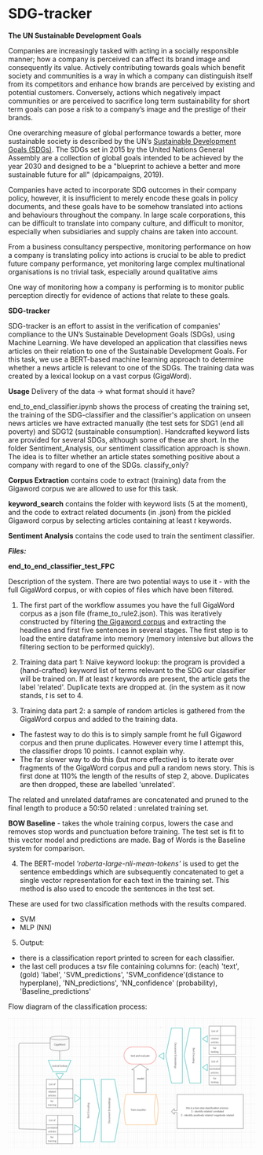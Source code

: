 # SDG-tracker

**The UN Sustainable Development Goals**

Companies are increasingly tasked with acting in a socially responsible manner; how a company is perceived can affect its brand image and consequently its value. Actively contributing towards goals which benefit society and communities is a way in which a company can distinguish itself from its competitors and enhance how brands are perceived by existing and potential customers. Conversely, actions which negatively impact  communities or are perceived to sacrifice long term sustainability for short term goals can pose a risk to a company’s image and the prestige of their brands.

One overarching measure of global performance towards a better, more sustainable society is described by the UN’s <a href="https://www.un.org/sustainabledevelopment/sustainable-development-goals">Sustainable Development Goals (SDGs)</a>. The SDGs set in 2015 by the United Nations General Assembly are a collection of global goals intended to be achieved by the year 2030 and designed to be a "blueprint to achieve a better and more sustainable future for all" (dpicampaigns, 2019).

Companies have acted to incorporate SDG outcomes in their company policy, however, it is insufficient to merely encode these goals in policy documents, and these goals have to be somehow translated into actions and behaviours throughout the company. In large scale corporations, this can be difficult to translate into company culture, and difficult to monitor, especially when subsidiaries and supply chains are taken into account. 

From a business consultancy perspective, monitoring performance on how a company is translating policy into actions is crucial to be able to predict future company performance, yet monitoring large complex multinational organisations is no trivial task, especially around qualitative aims 

One way of monitoring how a company is performing is to monitor public perception directly for evidence of actions that relate to these goals. 

**SDG-tracker**

SDG-tracker is an effort to assist in the verification of companies' compliance to the UN’s Sustainable Development Goals (SDGs), using Machine Learning. We have developed an application that classifies news articles on their relation to one of the Sustainable Development Goals.
For this task, we use a BERT-based machine learning approach to determine whether a news article is relevant to one of the SDGs. The training data was created by a lexical lookup on a vast corpus (GigaWord).

**Usage**
Delivery of the data -> what format should it have?

end_to_end_classifier.ipynb shows the process of creating the training set, the training of the SDG-classifier and the classifier's application on unseen news articles we have extracted manually (the test sets for SDG1 (end all poverty) and SDG12 (sustainable consumption).
Handcrafted keyword lists are provided for several SDGs, although some of these are short.
In the folder Sentiment_Analysis, our sentiment classification approach is shown. The idea is to filter whether an article states something positive about a company with regard to one of the SDGs.
classify_only?

**Corpus Extraction** contains code to extract (training) data from the Gigaword corpus we are allowed to use for this task.

**keyword_search** contains the folder with keyword lists (5 at the moment), and the code to extract related documents (in .json) from the pickled Gigaword corpus by selecting articles containing at least *t* keywords.

**Sentiment Analysis** contains the code used to train the sentiment classifier.

***Files:***

**end_to_end_classifier_test_FPC** 

Description of the system. 
There are two potential ways to use it - with the full GigaWord corpus, or with copies of files which have been filtered. 

1. The first part of the workflow assumes you have the full GigaWord corpus as a json file (frame_to_rule2.json). This was iteratively constructed by filtering <a href="https://catalog.ldc.upenn.edu/LDC2003T05">the Gigaword corpus</a> and extracting the headlines and first five sentences in several stages. The first step is to load the entire dataframe into memory (memory intensive but allows the filtering section to be performed quickly).

2. Training data part 1: 
Naïve keyword lookup: the program is provided a (hand-crafted) keyword list of terms relevant to the SDG our classifier will be trained on. If at least *t* keywords are present, the article gets the label 'related'. Duplicate texts are dropped at. (in the system as it now stands, *t* is set to 4. 

3. Training data part 2: 
a sample of random articles is gathered from the GigaWord corpus and added to the training data. 
- The fastest way to do this is to simply sample fromt he full Gigaword corpus and then prune duplicates. However every time I attempt this, the classifier drops 10 points. I cannot explain why. 
- The far slower way to do this (but more effective) is to iterate over fragments of the GigaWord corpus and pull a random news story. This is first done at 110%  the length of the results of step 2, above. Duplicates are then dropped, these are labelled 'unrelated'.

The related and unrelated dataframes are concatenated and pruned to the final length to produce a 50:50 related : unrelated training set.

**BOW Baseline** - takes the whole training corpus, lowers the case and removes stop words and punctuation before training. The test set is fit to this vector model and predictions are made. Bag of Words is the Baseline system for comparison.

4. The BERT-model *'roberta-large-nli-mean-tokens'* is used to get the sentence embeddings which are subsequently concatenated to get a single vector representation for each text in the training set. This method is also used to encode the sentences in the test set. 

These are used for two classification methods with the results compared. 
- SVM
- MLP (NN)

5. Output:
- there is a classification report printed to screen for each classifier. 
- the last cell produces a tsv file containing columns for:
   (each) 'text', (gold) 'label', 'SVM_predictions', 'SVM_confidence'(distance to hyperplane), 'NN_predictions', 'NN_confidence' (probability), 'Baseline_predictions'


Flow diagram of the classification process:
<div align="center">
    <img src="images/classification flow diagram.png" width="800px"</img> 
</div>
